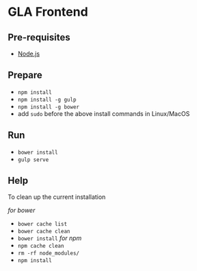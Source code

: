 # GLA Frontend

## Pre-requisites
* [Node.js](https://nodejs.org/)

## Prepare
* `npm install`
* `npm install -g gulp` 
* `npm install -g bower`
* add `sudo` before the above install commands in Linux/MacOS

## Run
* `bower install`
* `gulp serve`


## Help
To clean up the current installation

*for bower*
* `bower cache list`
* `bower cache clean`
* `bower install`
*for npm*
* `npm cache clean`
* `rm -rf node_modules/`
* `npm install`